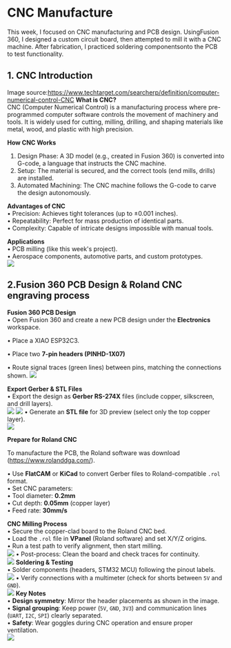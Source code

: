 # CNC Manufacture
This week, I focused on ​​CNC manufacturing​​ and ​​PCB design​​. Using ​​Fusion 360​​, I designed a ​​custom circuit board​​, then attempted to ​​mill it with a CNC machine​​. After fabrication, I practiced ​​soldering components​​ onto the PCB to test functionality.
## 1. CNC Introduction
Image source:https://www.techtarget.com/searcherp/definition/computer-numerical-control-CNC
**What is CNC?**  
CNC (Computer Numerical Control) is a manufacturing process where pre-programmed computer software controls the movement of machinery and tools. It is widely used for cutting, milling, drilling, and shaping materials like metal, wood, and plastic with high precision.  

**How CNC Works**  
1. Design Phase: A 3D model (e.g., created in Fusion 360) is converted into G-code, a language that instructs the CNC machine.  
2. Setup: The material is secured, and the correct tools (end mills, drills) are installed.  
3. Automated Machining: The CNC machine follows the G-code to carve the design autonomously.  

**Advantages of CNC**  
• Precision: Achieves tight tolerances (up to ±0.001 inches).  
• Repeatability: Perfect for mass production of identical parts.  
• Complexity: Capable of intricate designs impossible with manual tools.  

**Applications**  
• PCB milling (like this week's project).  
• Aerospace components, automotive parts, and custom prototypes.  
![](https://unncfab.oss-cn-hangzhou.aliyuncs.com/img/zhao/20250416224328462.png)

## 2.Fusion 360 PCB Design & Roland CNC engraving process


**Fusion 360 PCB Design**  
• Open Fusion 360 and create a new PCB design under the **Electronics** workspace.  

• Place a  XIAO ESP32C3.


• Place two **7-pin headers (PINHD-1X07)** 

• Route signal traces (green lines) between pins, matching the connections shown.
![](https://unncfab.oss-cn-hangzhou.aliyuncs.com/img/zhao/20250403134727957.png)

**Export Gerber & STL Files**  
• Export the design as **Gerber RS-274X** files (include copper, silkscreen, and drill layers).  
![](https://unncfab.oss-cn-hangzhou.aliyuncs.com/img/zhao/20250403134704637.png)
![](https://unncfab.oss-cn-hangzhou.aliyuncs.com/img/zhao/20250403134827839.png)
• Generate an **STL file** for 3D preview (select only the top copper layer).  
![](https://unncfab.oss-cn-hangzhou.aliyuncs.com/img/zhao/20250416230327552.png)

**Prepare for Roland CNC**  

To manufacture the PCB, the Roland software was download (https://www.rolanddga.com/).

• Use **FlatCAM** or **KiCad** to convert Gerber files to Roland-compatible `.rol` format.  
• Set CNC parameters:  
  • Tool diameter: **0.2mm**  
  • Cut depth: **0.05mm** (copper layer)  
  • Feed rate: **30mm/s**  

**CNC Milling Process**  
• Secure the copper-clad board to the Roland CNC bed.  
• Load the `.rol` file in **VPanel** (Roland software) and set X/Y/Z origins.  
• Run a test path to verify alignment, then start milling.  
![](https://unncfab.oss-cn-hangzhou.aliyuncs.com/img/zhao/a0f8fe392559ace32d49424859b73b6.jpg)
• Post-process: Clean the board and check traces for continuity.  
![](https://unncfab.oss-cn-hangzhou.aliyuncs.com/img/zhao/aa68fe96e4db1d64021bdaa8cb53bdd.jpg)
**Soldering & Testing**  
• Solder components (headers, STM32 MCU) following the pinout labels.  
![](https://unncfab.oss-cn-hangzhou.aliyuncs.com/img/zhao/7359f597e13196d670948a4c668e05f.jpg)
• Verify connections with a multimeter (check for shorts between `5V` and `GND`).  
![](https://unncfab.oss-cn-hangzhou.aliyuncs.com/img/zhao/054a3b120e26564f0df5a804ae2feb9.jpg)
**Key Notes**  
• **Design symmetry**: Mirror the header placements as shown in the image.  
• **Signal grouping**: Keep power (`5V`, `GND`, `3V3`) and communication lines (`UART`, `I2C`, `SPI`) clearly separated.  
• **Safety**: Wear goggles during CNC operation and ensure proper ventilation.  
![](https://unncfab.oss-cn-hangzhou.aliyuncs.com/img/zhao/e85ebe392525b59db0447439ac6f811.jpg)